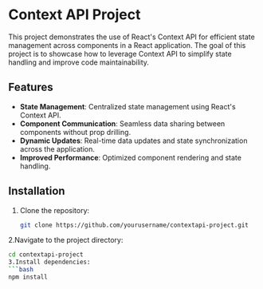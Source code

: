 # Context API Project

This project demonstrates the use of React's Context API for efficient state management across components in a React application. The goal of this project is to showcase how to leverage Context API to simplify state handling and improve code maintainability.

## Features

- **State Management**: Centralized state management using React's Context API.
- **Component Communication**: Seamless data sharing between components without prop drilling.
- **Dynamic Updates**: Real-time data updates and state synchronization across the application.
- **Improved Performance**: Optimized component rendering and state handling.

## Installation

1. Clone the repository:
   ```bash
   git clone https://github.com/yourusername/contextapi-project.git
2.Navigate to the project directory:
   ```bash
   cd contextapi-project
3.Install dependencies:
   ```bash
   npm install
